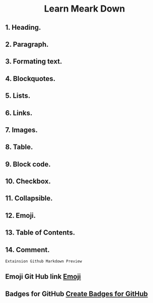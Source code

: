 # <p align="center">Learn Meark Down</p>
## 1. Heading.
## 2. Paragraph.
## 3. Formating text.
## 4. Blockquotes.
## 5. Lists.
## 6. Links.
## 7. Images.
## 8. Table.
## 9. Block code.
## 10. Checkbox.
## 11. Collapsible.
## 12. Emoji.
## 13. Table of Contents.
## 14. Comment.



    Extainsion Github Markdown Preview 
    

## Emoji Git Hub link [Emoji](https://gist.github.com/rxaviers/7360908)

## Badges for GitHub [Create Badges for GitHub](https://shields.io/ "Badges use")
